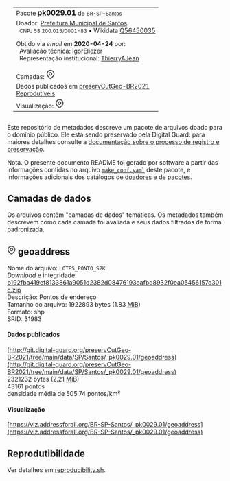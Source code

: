 <aside>
<table align="right" style="padding: 1em">
<tr><td>Pacote <a target="_git" title="link canônico para o git deste pacote" href="http://git.digital-guard.org/preserv-BR/blob/main/data/SP/Santos/_pk0029.01"><big><b>pk0029.01</b></big></a> de <small><a target="_osmcodes" title="Jurisdição" href="https://osm.codes/BR-SP-Santos">BR-SP-Santos</a></small>
</td></tr>
<tr><td>
Doador: <a rel="external" target="_doador" href="https://www.santos.sp.gov.br/">Prefeitura Municipal de Santos</a>
<br/>&nbsp; <small>CNPJ 58.200.015/0001-83</small> • Wikidata <a rel="external" target="_doador" title="link descritor Wikidata do doador" href="https://www.wikidata.org/wiki/Q56450035">Q56450035</a></small><br/>

Obtido via <i>email</i> em <b>2020-04-24</b> por:
<br/>&nbsp; Avaliação técnica: <a rel="external" target="_gitPerson" title="usuário Git" href="https://github.com/IgorEliezer">IgorEliezer</a>
<br/>&nbsp; Representação institucional: <a rel="external" target="_gitPerson" title="usuário Git" href="https://github.com/ThierryAJean">ThierryAJean</a><br/>
</td></tr>
<tr><td>Camadas: <a title="geoaddress" href="#-geoaddress"><img src="https://raw.githubusercontent.com/digital-guard/preserv/main/docs/assets/layerIcon-geoaddress.png" alt="geoaddress" width="20"/></a> </td></tr>
<tr><td>Dados publicados em <a href="http://git.digital-guard.org/preservCutGeo-BR2021/tree/main/data/SP/Santos/_pk0029.01">preservCutGeo-BR2021</a><br/><a href="#reprodutibilidade">Reprodutíveis</a></td></tr>
<tr><td>Visualização: <a title="geoaddress" href="https://viz.addressforall.org/BR-SP-Santos/_pk0029.01/geoaddress"><img src="https://raw.githubusercontent.com/digital-guard/preserv/main/docs/assets/layerIcon-geoaddress.png" alt="geoaddress" width="20"/></a> </td></tr>
</table>
</aside>

<section>

Este repositório de metadados descreve um pacote de arquivos doado para o domínio público. Ele está sendo preservado pela Digital Guard: para maiores detalhes consulte a [documentação sobre o processo de registro e preservação](https://wiki.addressforall.org/doc/Documentação_Digital-guard).

Nota. O presente documento README foi gerado por software a partir das informações contidas no arquivo [`make_conf.yaml`](http://git.digital-guard.org/preserv-BR/blob/main/data/SP/Santos/_pk0029.01/make_conf.yaml) deste pacote, e informações adicionais dos catálogos de [doadores](https://git.digital-guard.org/preserv-BR/blob/main/data/donor.csv) e de [pacotes](https://git.digital-guard.org/preserv-BR/blob/main/data/donatedPack.csv).

# Camadas de dados

Os arquivos contêm "camadas de dados" temáticas. Os metadados também descrevem como cada camada foi avaliada e seus dados filtrados de forma padronizada.

## <img src="https://raw.githubusercontent.com/digital-guard/preserv/main/docs/assets/layerIcon-geoaddress.png" alt="geoaddress" width="20"/> geoaddress

Nome do arquivo: `LOTES_PONTO_S2K`.<br/>*Download* e integridade: [b192fba419ef8133861a9051d2382d08476193eafbd8932f0ea05456157c301c.zip](http://dl.digital-guard.org/b192fba419ef8133861a9051d2382d08476193eafbd8932f0ea05456157c301c.zip)<br/>Descrição: Pontos de endereço<br/>Tamanho do arquivo: 1922893 bytes (1.83 <abbr title="mebibyte">MiB</abbr>)<br/>Formato: shp<br/>SRID: 31983

#### Dados publicados
[http://git.digital-guard.org/preservCutGeo-BR2021/tree/main/data/SP/Santos/_pk0029.01/geoaddress](http://git.digital-guard.org/preservCutGeo-BR2021/tree/main/data/SP/Santos/_pk0029.01/geoaddress)<br/>2321232 bytes (2.21 <abbr title="mebibyte">MiB</abbr>)<br/>43161 pontos<br/>densidade média de 505.74 pontos/km²

#### Visualização
[https://viz.addressforall.org/BR-SP-Santos/_pk0029.01/geoaddress](https://viz.addressforall.org/BR-SP-Santos/_pk0029.01/geoaddress)

</section>
<section>

# Reprodutibilidade

Ver detalhes em [reproducibility.sh](reproducibility.sh).

</section>

